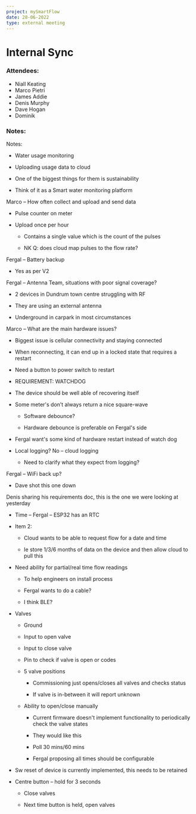 ```yaml
---
project: mySmartFlow
date: 28-06-2022
type: external meeting
---
```



# Internal Sync

### Attendees:
- Niall Keating
- Marco Pietri
- James Addie
- Denis Murphy
- Dave Hogan
- Dominik


### Notes:
Notes: 

-   Water usage monitoring 
    
-   Uploading usage data to cloud 
    
-   One of the biggest things for them is sustainability 
    
-   Think of it as a Smart water monitoring platform 
    

Marco – How often collect and upload and send data 

-   Pulse counter on meter 
    
-   Upload once per hour 
    
    -   Contains a single value which is the count of the pulses 
        
    -   NK Q: does cloud map pulses to the flow rate? 
        

Fergal – Battery backup 

-   Yes as per V2 
    

Fergal – Antenna Team, situations with poor signal coverage?  

-   2 devices in Dundrum town centre struggling with RF 
    
-   They are using an external antenna 
    
-   Underground in carpark in most circumstances 
    

Marco – What are the main hardware issues? 

-   Biggest issue is cellular connectivity and staying connected 
    
-   When reconnecting, it can end up in a locked state that requires a restart 
    
-   Need a button to power switch to restart 
    
-   REQUIREMENT: WATCHDOG 
    
-   The device should be well able of recovering itself 
    
-   Some meter's don’t always return a nice square-wave 
    
    -   Software debounce? 
        
    -   Hardware debounce is preferable on Fergal's side 
        
-   Fergal want's some kind of hardware restart instead of watch dog 
    
-   Local logging? No – cloud logging 
    
    -   Need to clarify what they expect from logging? 
        

Fergal – WiFi back up? 

-   Dave shot this one down 
    

Denis sharing his requirements doc, this is the one we were looking at yesterday 

-   Time – Fergal – ESP32 has an RTC 
    
-   Item 2:  
    
    -   Cloud wants to be able to request flow for a date and time 
        
    -   Ie store 1/3/6 months of data on the device and then allow cloud to pull this 
        
-   Need ability for partial/real time flow readings 
    
    -   To help engineers on install process 
        
    -   Fergal wants to do a cable? 
        
    -   I think BLE? 
        
-   Valves 
    
    -   Ground 
        
    -   Input to open valve 
        
    -   Input to close valve 
        
    -   Pin to check if valve is open or codes 
        
    -   5 valve positions 
        
        -   Commissioning just opens/closes all valves and checks status 
            
        -   If valve is in-between it will report unknown 
            
    -   Ability to open/close manually 
        
        -   Current firmware doesn't implement functionality to periodically check the valve states 
            
        -   They would like this  
            
        -   Poll 30 mins/60 mins 
            
        -   Fergal proposing all times should be configurable 
            
-   Sw reset of device is currently implemented, this needs to be retained 
    
-   Centre button – hold for 3 seconds 
    
    -   Close valves 
        
    -   Next time button is held, open valves